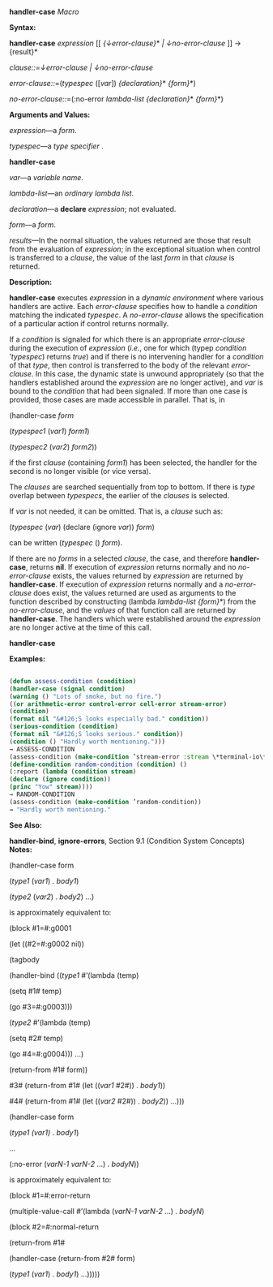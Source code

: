 **handler-case** *Macro* 



**Syntax:** 



**handler-case** *expression* [[ *\{↓error-clause\}*\* *| ↓no-error-clause* ]] → \{result\}\* 



*clause::*=*↓error-clause | ↓no-error-clause* 



*error-clause::*=(*typespec* ([*var*]) *\{declaration\}*\* *\{form\}*\*) 



*no-error-clause::*=(:no-error *lambda-list \{declaration\}*\* *\{form\}*\*) 



**Arguments and Values:** 



*expression*—a *form*. 



*typespec*—a *type specifier* . 







 



 



**handler-case** 



*var*—a *variable name*. 



*lambda-list*—an *ordinary lambda list*. 



*declaration*—a **declare** *expression*; not evaluated. 



*form*—a *form*. 



*results*—In the normal situation, the values returned are those that result from the evaluation of *expression*; in the exceptional situation when control is transferred to a *clause*, the value of the last *form* in that *clause* is returned. 



**Description:** 



**handler-case** executes *expression* in a *dynamic environment* where various handlers are active. Each *error-clause* specifies how to handle a *condition* matching the indicated *typespec*. A *no-error-clause* allows the specification of a particular action if control returns normally. 



If a *condition* is signaled for which there is an appropriate *error-clause* during the execution of *expression* (*i.e.*, one for which (typep *condition* ’*typespec*) returns *true*) and if there is no intervening handler for a *condition* of that *type*, then control is transferred to the body of the relevant *error-clause*. In this case, the dynamic state is unwound appropriately (so that the handlers established around the *expression* are no longer active), and *var* is bound to the *condition* that had been signaled. If more than one case is provided, those cases are made accessible in parallel. That is, in 



(handler-case *form* 



(*typespec1* (*var1*) *form1*) 



(*typespec2* (*var2*) *form2*)) 



if the first *clause* (containing *form1*) has been selected, the handler for the second is no longer visible (or vice versa). 



The *clauses* are searched sequentially from top to bottom. If there is *type* overlap between *typespecs*, the earlier of the *clauses* is selected. 



If *var* is not needed, it can be omitted. That is, a *clause* such as: 



(*typespec* (*var*) (declare (ignore *var*)) *form*) 



can be written (*typespec* () *form*). 



If there are no *forms* in a selected *clause*, the case, and therefore **handler-case**, returns **nil**. If execution of *expression* returns normally and no *no-error-clause* exists, the values returned by *expression* are returned by **handler-case**. If execution of *expression* returns normally and a *no-error-clause* does exist, the values returned are used as arguments to the function described by constructing (lambda *lambda-list \{form\}*\*) from the *no-error-clause*, and the *values* of that function call are returned by **handler-case**. The handlers which were established around the *expression* are no longer active at the time of this call. 







 



 



**handler-case** 



**Examples:**
```lisp
 
(defun assess-condition (condition) 
(handler-case (signal condition) 
(warning () "Lots of smoke, but no fire.") 
((or arithmetic-error control-error cell-error stream-error) 
(condition) 
(format nil "&#126;S looks especially bad." condition)) 
(serious-condition (condition) 
(format nil "&#126;S looks serious." condition)) 
(condition () "Hardly worth mentioning."))) 
→ ASSESS-CONDITION 
(assess-condition (make-condition ’stream-error :stream \*terminal-io\*)) → "#<STREAM-ERROR 12352256> looks especially bad." 
(define-condition random-condition (condition) () 
(:report (lambda (condition stream) 
(declare (ignore condition)) 
(princ "Yow" stream)))) 
→ RANDOM-CONDITION 
(assess-condition (make-condition ’random-condition)) 
→ "Hardly worth mentioning." 

```
**See Also:** 



**handler-bind**, **ignore-errors**, Section 9.1 (Condition System Concepts) **Notes:** 



(handler-case form 



(*type1* (*var1*) . *body1*) 



(*type2* (*var2*) . *body2*) ...) 



is approximately equivalent to: 



(block #1=#:g0001 



(let ((#2=#:g0002 nil)) 



(tagbody 



(handler-bind ((*type1* #’(lambda (temp) 



(setq #1# temp) 



(go #3=#:g0003))) 



(*type2* #’(lambda (temp) 



(setq #2# temp) 



(go #4=#:g0004))) ...) 



(return-from #1# form)) 



#3# (return-from #1# (let ((*var1* #2#)) . *body1*)) 



#4# (return-from #1# (let ((*var2* #2#)) . *body2*)) ...))) 



(handler-case form 







 



 



(*type1 (var1)* . *body1*) 



... 



(:no-error (*varN-1 varN-2* ...) . *bodyN*)) 



is approximately equivalent to: 



(block #1=#:error-return 



(multiple-value-call #’(lambda (*varN-1 varN-2* ...) . *bodyN*) 



(block #2=#:normal-return 



(return-from #1# 



(handler-case (return-from #2# form) 



(*type1* (*var1*) . *body1*) ...))))) 



